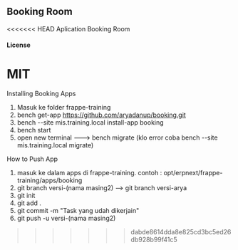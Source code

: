 ## Booking Room

<<<<<<< HEAD
Aplication Booking Room

#### License

MIT
=======
Installing Booking Apps

1. Masuk ke folder frappe-training
2. bench get-app https://github.com/aryadanup/booking.git
3. bench --site mis.training.local install-app booking
4. bench start
5. open new terminal ---> bench migrate (klo error coba bench --site mis.training.local migrate)

How to Push App

1. masuk ke dalam apps di frappe-training. contoh : opt/erpnext/frappe-training/apps/booking
2. git branch versi-(nama masing2) --> git branch versi-arya
3. git init
4. git add .
5. git commit -m "Task yang udah dikerjain"
6. git push -u versi-(nama masing2)
>>>>>>> dabde8614dda8e825cd3bc5ed26db928b99f41c5

